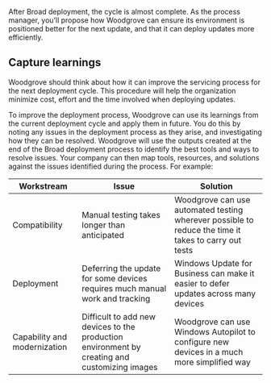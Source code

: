 After Broad deployment, the cycle is almost complete. As the process manager, you’ll propose how Woodgrove can ensure its environment is positioned better for the next update, and that it can deploy updates more efficiently.

## Capture learnings

Woodgrove should think about how it can improve the servicing process for the next deployment cycle. This procedure will help the organization minimize cost, effort and the time involved when deploying updates. 

To improve the deployment process, Woodgrove can use its learnings from the current deployment cycle and apply them in future. You do this by noting any issues in the deployment process as they arise, and investigating how they can be resolved. Woodgrove will use the outputs created at the end of the Broad deployment process to identify the best tools and ways to resolve issues. Your company can then map tools, resources, and solutions against the issues identified during the process. For example:

|Workstream  |Issue  |Solution  |
|---------|---------|---------|
|Compatibility     |Manual testing takes longer than anticipated|Woodgrove can use automated testing wherever possible to reduce the time it takes to carry out tests|
|Deployment     |Deferring the update for some devices requires much manual work and tracking|Windows Update for Business can make it easier to defer updates across many devices |
|Capability and modernization     |Difficult to add new devices to the production environment by creating and customizing images|Woodgrove can use Windows Autopilot to configure new devices in a much more simplified way|

